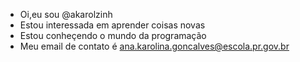- Oi,eu sou @akarolzinh
- Estou interessada em aprender coisas novas 
- Estou conheçendo o mundo da programação
- Meu email de contato é ana.karolina.goncalves@escola.pr.gov.br

<!---
akarolzinh/akarolzinh is a ✨ special ✨ repository because its `README.md` (this file) appears on your GitHub profile.
You can click the Preview link to take a look at your changes.
--->
